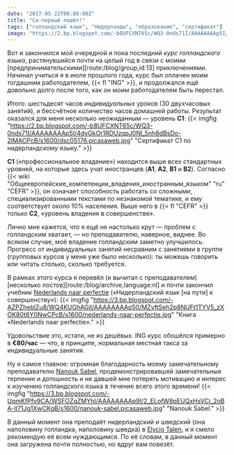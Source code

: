 ```yaml
---
date: "2017-05-22T00:00:00Z"
title: "Си-первый пошёл!"
tags: ["голландский язык", "Нидерланды", "образование", "сертификат"]
image: "https://2.bp.blogspot.com/-b8UFCXNT65c/WQ3-0nds71I/AAAAAAAAp5I/4dyGkOr1RDUzqpJ0Nl_5nh8dBsDo-2IMACPcB/s1600/dsc05176.picasaweb.jpg"
---
```


Вот и закончился мой очередной и пока последний *курс голландского языка*, растянувшийся почти на целый год в связи с моими [предпринимательскими][route:/blog/group,id:13] приключениями. Начинал учиться я в июле прошлого года, курс был оплачен моим тогдашним работодателем, {{< fl "ING" >}}, и продолжался ещё довольно долго после того, как он моим работодателем быть перестал.

<!--more-->

Итого: шестьдесят часов *индивидуальных* уроков (30 двухчасовых занятий), и бессчётное количество часов домашней работы. Результат оказался для меня несколько неожиданным — уровень **C1**:
{{< imgfig "https://2.bp.blogspot.com/-b8UFCXNT65c/WQ3-0nds71I/AAAAAAAAp5I/4dyGkOr1RDUzqpJ0Nl_5nh8dBsDo-2IMACPcB/s1600/dsc05176.picasaweb.jpg" "Сертификат C1 по нидерландскому языку." >}}

**C1** («профессиональное владение») находится выше всех стандартных уровней, на которые здесь учат иностранцев (**A1**, **A2**, **B1** и **B2**). Согласно {{< wiki "Общеевропейские_компетенции_владения_иностранным_языком" "ru" "CEFR" >}}, он означает способность работать со сложными, специализированными текстами по незнакомой тематике, и ему соответствует около 10% населения. Выше него в {{< fl "CEFR" >}} только **C2**, «уровень владения в совершенстве».

Лично мне кажется, что я ещё не настолько крут — проблем с голландским хватает, — но преподавателю, наверное, виднее. Во всяком случае, моё владение голландским заметно улучшилось. Прогресс от индивидуальных занятий несравним с занятиями в группе (групповых курсов у меня уже было несколько): ты можешь говорить или читать столько, сколько требуется.

В рамках этого курса я перевёл (и вычитал с преподавателем) [несколько постов][route:/blog/archive,language:nl] и почти закончил учебник [Nederlands naar perfectie](https://shop.coutinho.nl/store_nl/nederlands-naar-perfectie.html) («Нидерландский язык [на пути] к совершенству»):
{{< imgfig "https://3.bp.blogspot.com/-AZPZheblZu8/WQ4KUGhAGiI/AAAAAAAAp50/MZvftSeh2p8NUFt1TYV5_zXOK80t6Y0NwCPcB/s1600/nederlands-naar-perfectie.jpg" "Книга «Nederlands naar perfectie»." >}}

Удовольствие это, кстати, не из дешёвых. ING курс обошёлся примерно в **€80/час** — что, в принципе, нормальная местная такса за индивидуальные занятия.

Ну и самое главное: огромная благодарность моему замечательному преподавателю [Nanouk Sabel](https://www.linkedin.com/in/nanouksabel/), продемонстрировавшей замечательные терпение и дотошность и не давшей мне потерять мотивацию и интерес к изучению голландского языка в течение всего этого времени!
{{< imgfig "https://3.bp.blogspot.com/-UqmKfPfv9CA/WSFOZqZMYhI/AAAAAAAAp9I/2_ELofW8pEUQxHsVCj_2oBA-II71Jg1XwCKgB/s1600/nanouk-sabel.picasaweb.jpg" "Nanouk Sabel." >}}

В данный момент она преподаёт нидерландский и шведский (она наполовину голландка, наполовину шведка) в [Elycio Talen](http://elyciotalen.nl/), и я смело рекомендую её всем нуждающимся. По её словам, в данный момент она загружена почти полностью, но вдруг вам повезёт.
